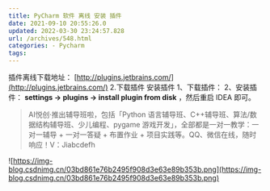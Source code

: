 ```yaml
---
title: PyCharm 软件 离线 安装 插件
date: 2021-09-10 20:55:26.0
updated: 2022-03-30 23:24:57.828
url: /archives/548.html
categories: - Pycharm
tags: 
---
```




插件离线下载地址： [http://plugins.jetbrains.com/](http://plugins.jetbrains.com/) 2.下载插件 安装插件 1、下载插件： 2、安装插件： **settings -> plugins -> install plugin from disk** ，然后重启 IDEA 即可。

> AI悦创·推出辅导班啦，包括「Python 语言辅导班、C++辅导班、算法/数据结构辅导班、少儿编程、pygame 游戏开发」，全部都是一对一教学：一对一辅导 + 一对一答疑 + 布置作业 + 项目实践等。QQ、微信在线，随时响应！V：Jiabcdefh

![https://img-blog.csdnimg.cn/03bd861e76b2495f908d3e63e89b353b.png](https://img-blog.csdnimg.cn/03bd861e76b2495f908d3e63e89b353b.png)